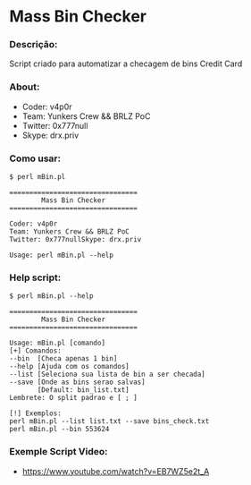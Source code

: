 # Mass Bin Checker

### Descrição:
Script criado para automatizar a checagem de bins Credit Card

### About:

- Coder: v4p0r
- Team: Yunkers Crew && BRLZ PoC
- Twitter: 0x777null
- Skype: drx.priv

### Como usar:

```
$ perl mBin.pl

================================
        Mass Bin Checker
================================

Coder: v4p0r
Team: Yunkers Crew && BRLZ PoC
Twitter: 0x777nullSkype: drx.priv

Usage: perl mBin.pl --help

```

### Help script:
```
$ perl mBin.pl --help

================================
        Mass Bin Checker
================================

Usage: mBin.pl [comando]
[+] Comandos:
--bin  [Checa apenas 1 bin]
--help [Ajuda com os comandos]
--list [Seleciona sua lista de bin a ser checada]
--save [Onde as bins serao salvas]
       [Default: bin_list.txt]
Lembrete: O split padrao e [ ; ]

[!] Exemplos:
perl mBin.pl --list list.txt --save bins_check.txt
perl mBin.pl --bin 553624

```

### Exemple Script Video:

- https://www.youtube.com/watch?v=EB7WZ5e2t_A

